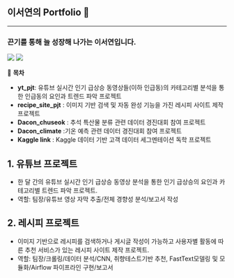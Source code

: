 ## 이서연의 Portfolio 👋
---
### 끈기를 통해 늘 성장해 나가는 이서연입니다.
<img src= "https://img.shields.io/badge/Python-3776AB?style=for-the-badge&logo=python&logoColor=white"> <img src= "https://img.shields.io/badge/MySQL-00000F?style=for-the-badge&logo=mysql&logoColor=white">

📗 **목차**
- **yt_pjt**: 유튜브 실시간 인기 급상승 동영상들(이하 인급동)의 카테고리별 분석을 통한 인급동의 요인과 트렌드 파악 프로젝트
- **recipe_site_pjt** : 이미지 기반 검색 및 자동 완성 기능을 가진 레시피 사이트 제작 프로젝트
- **Dacon_chuseok** : 추석 특산물 분류 관련 데이터 경진대회 참여 프로젝트
- **Dacon_climate** :기온 예측 관련 데이터 경진대회 참여 프로젝트
- **Kaggle link** : Kaggle 데이터 기반 고객 데이터 세그멘테이션 독학 프로젝트


## 1. 유튜브 프로젝트
* 한 달 간의 유튜브 실시간 인기 급상승 동영상 분석을 통한 인기 급상승의 요인과 카테고리별 트렌드 파악 프로젝트.
* 역할: 팀장/유튜브 영상 자막 추출/전체 경향성 분석/보고서 작성



## 2. 레시피 프로젝트
* 이미지 기반으로 레시피를 검색하거나 게시글 작성이 가능하고 사용자별 활동에 따른 추천 서비스가 있는 레시피 사이트 제작 프로젝트.
* 역할: 팀장/크롤링/데이터 분석/CNN, 취향테스트기반 추천, FastText모델링 및 모듈화/Airflow 파이프라인 구현/보고서
<!--
**syl0702/syl0702** is a ✨ _special_ ✨ repository because its `README.md` (this file) appears on your GitHub profile.

Here are some ideas to get you started:

- 🔭 I’m currently working on ...
- 🌱 I’m currently learning ...
- 👯 I’m looking to collaborate on ...
- 🤔 I’m looking for help with ...
- 💬 Ask me about ...
- 📫 How to reach me: ...
- 😄 Pronouns: ...
- ⚡ Fun fact: ...
-->
